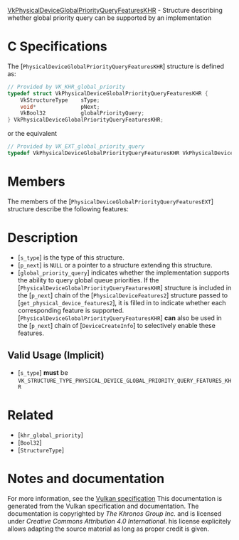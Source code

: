 [VkPhysicalDeviceGlobalPriorityQueryFeaturesKHR](https://www.khronos.org/registry/vulkan/specs/1.3-extensions/man/html/VkPhysicalDeviceGlobalPriorityQueryFeaturesKHR.html) - Structure describing whether global priority query can be supported by an implementation

# C Specifications
The [`PhysicalDeviceGlobalPriorityQueryFeaturesKHR`] structure is
defined as:
```c
// Provided by VK_KHR_global_priority
typedef struct VkPhysicalDeviceGlobalPriorityQueryFeaturesKHR {
    VkStructureType    sType;
    void*              pNext;
    VkBool32           globalPriorityQuery;
} VkPhysicalDeviceGlobalPriorityQueryFeaturesKHR;
```
or the equivalent
```c
// Provided by VK_EXT_global_priority_query
typedef VkPhysicalDeviceGlobalPriorityQueryFeaturesKHR VkPhysicalDeviceGlobalPriorityQueryFeaturesEXT;
```

# Members
The members of the [`PhysicalDeviceGlobalPriorityQueryFeaturesEXT`]
structure describe the following features:

# Description
- [`s_type`] is the type of this structure.
- [`p_next`] is `NULL` or a pointer to a structure extending this structure.
- [`global_priority_query`] indicates whether the implementation supports the ability to query global queue priorities.
If the [`PhysicalDeviceGlobalPriorityQueryFeaturesKHR`] structure is included in the [`p_next`] chain of the
[`PhysicalDeviceFeatures2`] structure passed to
[`get_physical_device_features2`], it is filled in to indicate whether each
corresponding feature is supported.
[`PhysicalDeviceGlobalPriorityQueryFeaturesKHR`] **can**  also be used in the [`p_next`] chain of
[`DeviceCreateInfo`] to selectively enable these features.
## Valid Usage (Implicit)
-  [`s_type`] **must**  be `VK_STRUCTURE_TYPE_PHYSICAL_DEVICE_GLOBAL_PRIORITY_QUERY_FEATURES_KHR`

# Related
- [`khr_global_priority`]
- [`Bool32`]
- [`StructureType`]

# Notes and documentation
For more information, see the [Vulkan specification](https://www.khronos.org/registry/vulkan/specs/1.3-extensions/html/vkspec.html)
This documentation is generated from the Vulkan specification and documentation.
The documentation is copyrighted by *The Khronos Group Inc.* and is licensed under *Creative Commons Attribution 4.0 International*.
his license explicitely allows adapting the source material as long as proper credit is given.
        